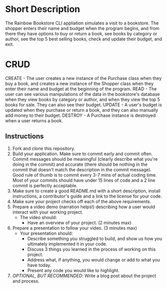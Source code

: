 # Short Description
The Rainbow Bookstore CLI appliation simulates a visit to a bookstore. The shopper enters their name and budget when the program begins, and from there they have options to buy or return a book, see books by category or author, see the top 5 best selling books, check and update their budget, and exit.

# CRUD
CREATE - The user creates a new instance of the Purchase class when they buy a book, and creates a new instance of the Shopper class when they enter their name and budget at the beginning of the program.
READ - The user can see various manipulations of the data in the bookstore's database when they view books by category or author, and when they view the top 5 books for sale. They can also see their budget.
UPDATE - A user's budget is updated when they purchase or return a book, and they can also manually add money to their budget.
DESTROY - A Purchase instance is destroyed when a user returns a book.


## Instructions

1. Fork and clone this repository.
2. Build your application. Make sure to commit early and commit often. Commit messages should be meaningful (clearly describe what you're doing in the commit) and accurate (there should be nothing in the commit that doesn't match the description in the commit message). Good rule of thumb is to commit every 3-7 mins of actual coding time. Most of your commits should have under 15 lines of code and a 2 line commit is perfectly acceptable.
3. Make sure to create a good README.md with a short description, install instructions, a contributor's guide and a link to the license for your code.
4. Make sure your project checks off each of the above requirements.
5. Prepare a video demo (narration helps!) describing how a user would interact with your working project.
    * The video should:
      - Have an overview of your project. (2 minutes max)
6. Prepare a presentation to follow your video. (3 minutes max)
    * Your presentation should:
      - Describe something you struggled to build, and show us how you ultimately implemented it in your code.
      - Discuss 3 things you learned in the process of working on this project.
      - Address what, if anything, you would change or add to what you have today.
      - Present any code you would like to highlight.   
7. *OPTIONAL, BUT RECOMMENDED*: Write a blog post about the project and process.

